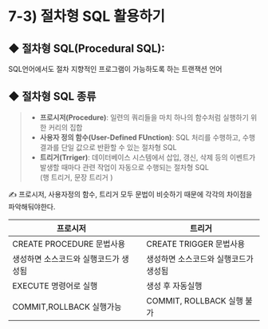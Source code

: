 # 7-3) 절차형 SQL 활용하기

## ◆ 절차형 SQL(Procedural SQL): 
SQL언어에서도 절차 지향적인 프로그램이 가능하도록 하는 트랜잭션 언어

## ◆ 절차형 SQL 종류
>- **프로시저(Procedure)**: 일련의 쿼리들을 마치 하나의 함수처럼 실행하기 위한 커리의 집합
>- **사용자 정의 함수(User-Defined FUnction)**: SQL 처리를 수행하고, 수행 결과를 단일 값으로 반환할 수 있는 절차형 SQL
>- **트리거(Trriger)**: 데이터베이스 시스템에서 삽입, 갱신, 삭제 등의 이벤트가 발생할 때마다 관련 작업이 자동으로 수행되는 절차형 SQL
> <br>(행 트리거, 문장 트리거 )

✍ 프로시저, 사용자정의 함수, 트리거 모두 문법이 비슷하기 때문에 각각의 차이점을 파악해둬야한다. 

| 프로시저 | | 트리거 |
|-------|------|-------|
| CREATE PROCEDURE 문법사용 ||CREATE TRIGGER 문법사용 |
|생성하면 소스코드와 실행코드가 생성됨 ||생성하면 소스코드와 실행코드가 생성됨 |
|EXECUTE 명령어로 실행 ||생성 후 자동실행 |
|COMMIT,ROLLBACK 실행가능  ||COMMIT, ROLLBACK 실행 불가 |
